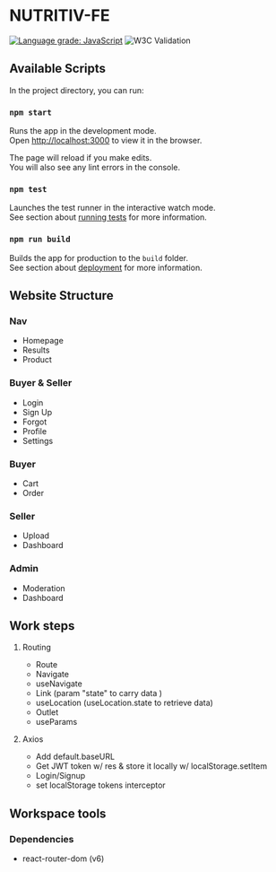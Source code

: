 # NUTRITIV-FE

[![Language grade: JavaScript](https://img.shields.io/lgtm/grade/javascript/g/Monstarrrr/nutritiv-fe.svg?logo=lgtm&logoWidth=18)](https://lgtm.com/projects/g/Monstarrrr/nutritiv-fe/context:javascript) ![W3C Validation](https://img.shields.io/w3c-validation/html?targetUrl=https%3A%2F%2Fnutritiv-staging.herokuapp.com%2Flogin)

## Available Scripts

In the project directory, you can run:

### `npm start`

Runs the app in the development mode.\
Open [http://localhost:3000](http://localhost:3000) to view it in the browser.

The page will reload if you make edits.\
You will also see any lint errors in the console.

### `npm test`

Launches the test runner in the interactive watch mode.\
See section about [running tests](https://facebook.github.io/create-react-app/docs/running-tests) for more information.

### `npm run build`

Builds the app for production to the `build` folder.\
See section about [deployment](https://facebook.github.io/create-react-app/docs/deployment) for more information.

## Website Structure

### Nav
- Homepage
- Results
- Product

### Buyer & Seller
- Login
- Sign Up
- Forgot
- Profile
- Settings

### Buyer
- Cart
- Order
<!-- - Payment -->

### Seller
- Upload
- Dashboard

### Admin
- Moderation
- Dashboard

## Work steps

1. Routing
   - Route
   - Navigate 
   - useNavigate
   - Link (param "state" to carry data )
   - useLocation (useLocation.state to retrieve data)
   - Outlet
   - useParams

2. Axios
   - Add default.baseURL
   - Get JWT token w/ res & store it locally w/ localStorage.setItem
   - Login/Signup
   - set localStorage tokens interceptor

## Workspace tools

### Dependencies

- react-router-dom (v6)
